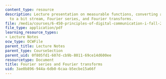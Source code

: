 ```yaml
---
content_type: resource
description: Lecture presentation on measurable functions, converting an analog source
  to a bit stream, Fourier series, and Fourier transforms.
file: /media/courses/6-450-principles-of-digital-communication-i-fall-2009/3ae0b896944a6db06caab5ecbe15a66f_MIT6_450F09_slide07.pdf
file_type: application/pdf
learning_resource_types:
- Lecture Notes
ocw_type: OCWFile
parent_title: Lecture Notes
parent_type: CourseSection
parent_uid: 0f805fd1-607d-cb9b-8011-69ce14d600ee
resourcetype: Document
title: Fourier series and Fourier transforms
uid: 3ae0b896-944a-6db0-6caa-b5ecbe15a66f
---
```

